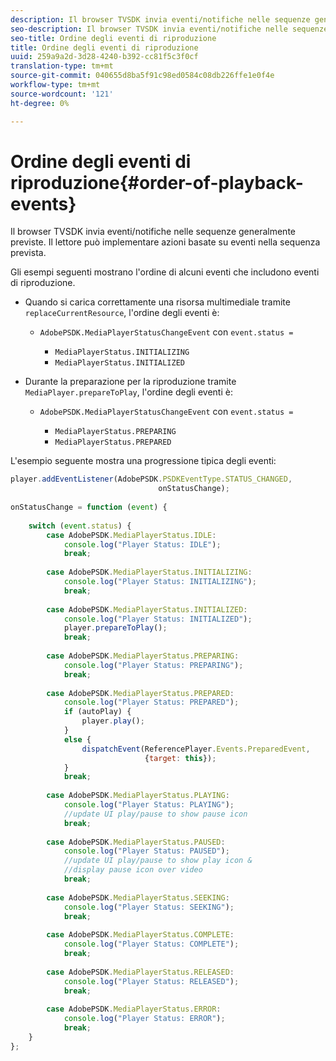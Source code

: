 ```yaml
---
description: Il browser TVSDK invia eventi/notifiche nelle sequenze generalmente previste. Il lettore può implementare azioni basate su eventi nella sequenza prevista.
seo-description: Il browser TVSDK invia eventi/notifiche nelle sequenze generalmente previste. Il lettore può implementare azioni basate su eventi nella sequenza prevista.
seo-title: Ordine degli eventi di riproduzione
title: Ordine degli eventi di riproduzione
uuid: 259a9a2d-3d28-4240-b392-cc81f5c3f0cf
translation-type: tm+mt
source-git-commit: 040655d8ba5f91c98ed0584c08db226ffe1e0f4e
workflow-type: tm+mt
source-wordcount: '121'
ht-degree: 0%

---
```



# Ordine degli eventi di riproduzione{#order-of-playback-events}

Il browser TVSDK invia eventi/notifiche nelle sequenze generalmente previste. Il lettore può implementare azioni basate su eventi nella sequenza prevista.

<!--<a id="section_D247A5873A854A079EFA6AC2E80AB894"></a>-->

Gli esempi seguenti mostrano l&#39;ordine di alcuni eventi che includono eventi di riproduzione.

* Quando si carica correttamente una risorsa multimediale tramite `replaceCurrentResource`, l&#39;ordine degli eventi è:

   * `AdobePSDK.MediaPlayerStatusChangeEvent` con  `event.status =`

      * `MediaPlayerStatus.INITIALIZING`
      * `MediaPlayerStatus.INITIALIZED`

* Durante la preparazione per la riproduzione tramite `MediaPlayer.prepareToPlay`, l&#39;ordine degli eventi è:

   * `AdobePSDK.MediaPlayerStatusChangeEvent` con  `event.status =`

      * `MediaPlayerStatus.PREPARING`
      * `MediaPlayerStatus.PREPARED`

<!--<a id="section_76C13548AF934868B70757CA5489E516"></a>-->

L&#39;esempio seguente mostra una progressione tipica degli eventi:

```js
player.addEventListener(AdobePSDK.PSDKEventType.STATUS_CHANGED,  
                                 onStatusChange); 
 
onStatusChange = function (event) { 
 
    switch (event.status) { 
        case AdobePSDK.MediaPlayerStatus.IDLE: 
            console.log("Player Status: IDLE"); 
            break; 
 
        case AdobePSDK.MediaPlayerStatus.INITIALIZING: 
            console.log("Player Status: INITIALIZING"); 
            break; 
 
        case AdobePSDK.MediaPlayerStatus.INITIALIZED: 
            console.log("Player Status: INITIALIZED"); 
            player.prepareToPlay(); 
            break; 
 
        case AdobePSDK.MediaPlayerStatus.PREPARING: 
            console.log("Player Status: PREPARING"); 
            break; 
 
        case AdobePSDK.MediaPlayerStatus.PREPARED: 
            console.log("Player Status: PREPARED"); 
            if (autoPlay) { 
                player.play(); 
            } 
            else { 
                dispatchEvent(ReferencePlayer.Events.PreparedEvent,  
                              {target: this}); 
            } 
            break; 
 
        case AdobePSDK.MediaPlayerStatus.PLAYING: 
            console.log("Player Status: PLAYING"); 
            //update UI play/pause to show pause icon 
            break; 
 
        case AdobePSDK.MediaPlayerStatus.PAUSED: 
            console.log("Player Status: PAUSED"); 
            //update UI play/pause to show play icon &  
            //display pause icon over video 
            break; 
 
        case AdobePSDK.MediaPlayerStatus.SEEKING: 
            console.log("Player Status: SEEKING"); 
            break; 
 
        case AdobePSDK.MediaPlayerStatus.COMPLETE: 
            console.log("Player Status: COMPLETE"); 
            break; 
 
        case AdobePSDK.MediaPlayerStatus.RELEASED: 
            console.log("Player Status: RELEASED"); 
            break; 
 
        case AdobePSDK.MediaPlayerStatus.ERROR: 
            console.log("Player Status: ERROR"); 
            break; 
    } 
};
```

